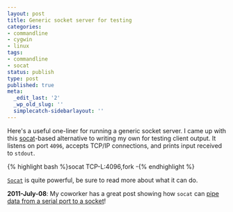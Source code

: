 ```yaml
---
layout: post
title: Generic socket server for testing
categories:
- commandline
- cygwin
- linux
tags:
- commandline
- socat
status: publish
type: post
published: true
meta:
  _edit_last: '2'
  _wp_old_slug: ''
  simplecatch-sidebarlayout: ''
---
```

Here's a useful one-liner for running a generic socket server. I came up with this <a href="http://www.dest-unreach.org/socat/">socat</a>-based alternative to writing my own for testing client output. It listens on port `4096`, accepts TCP/IP connections, and prints input received to `stdout`.

{% highlight bash %}socat TCP-L:4096,fork -{% endhighlight %}

<a href="http://www.dest-unreach.org/socat/">`Socat`</a> is quite powerful, be sure to read more about what it can do.

<strong>2011-July-08</strong>: My coworker has a great post showing how `socat` can <a href="http://dollopofdesi.blogspot.com/2011/07/routing-serial-data-to-socket.html">pipe data from a serial port to a socket</a>!
